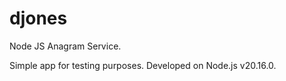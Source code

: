 # djones
Node JS Anagram Service.

Simple app for testing purposes.
Developed on Node.js v20.16.0.

